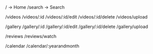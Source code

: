/ -> Home
/search -> Search

/videos
/videos/:id
/videos/:id/edit
/videos/:id/delete
/videos/upload

/gallery
/gallery/:id
/gallery/:id/edit
/gallery/:id/delete
/gallery/upload

/reviews
/reviews/watch

/calendar
/calendar/:yearandmonth
